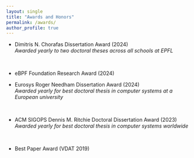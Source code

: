```yaml
---
layout: single
title: "Awards and Honors"
permalink: /awards/
author_profile: true
---
```


- Dimitris N. Chorafas Dissertation Award (2024) <br>
_Awarded yearly to two doctoral theses across all schools at EPFL_
<br>

- eBPF Foundation Research Award (2024) <br>

- Eurosys Roger Needham Dissertation Award (2024) <br>
_Awarded yearly for best doctoral thesis in computer systems at a European university_
<br>

- ACM SIGOPS Dennis M. Ritchie Doctoral Dissertation Award (2023) <br>
_Awarded yearly for best doctoral thesis in computer systems worldwide_
<br>

- Best Paper Award (VDAT 2019) <br>